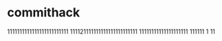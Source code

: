 # commithack
1111111111111111111111111
111121111111111111111111111
11111111111111111111
111111
1
11
